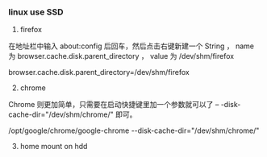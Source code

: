 ### linux use SSD

1. firefox

在地址栏中输入 about:config 后回车，然后点击右键新建一个 String ，
name 为 browser.cache.disk.parent_directory ， value 为 /dev/shm/firefox

browser.cache.disk.parent_directory=/dev/shm/firefox

2. chrome

Chrome 则更加简单，只需要在启动快捷键里加一个参数就可以了 – -disk-cache-dir="/dev/shm/chrome/" 即可。

/opt/google/chrome/google-chrome --disk-cache-dir="/dev/shm/chrome/"

3. home mount on hdd
